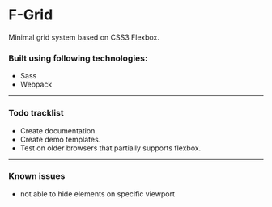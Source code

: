 # F-Grid

Minimal grid system based on CSS3 Flexbox.

### Built using following technologies:

- Sass
- Webpack

---

### Todo tracklist

- Create documentation.
- Create demo templates.
- Test on older browsers that partially supports flexbox.

---

### Known issues

- not able to hide elements on specific viewport
